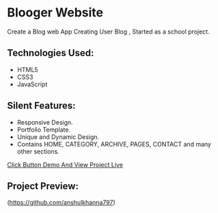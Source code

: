 # Blooger Website

Create a Blog web App Creating User Blog , Started as a school project.

## Technologies Used:

* HTML5
* CSS3
* JavaScript

## Silent Features:

* Responsive Design.
* Portfolio Template.
* Unique and Dynamic Design.
* Contains HOME, CATEGORY, ARCHIVE, PAGES, CONTACT and many other sections.




[Click Button Demo And View Project Live](https://github.com/anshulkhanna797)





## Project Preview:

(https://github.com/anshulkhanna797)
